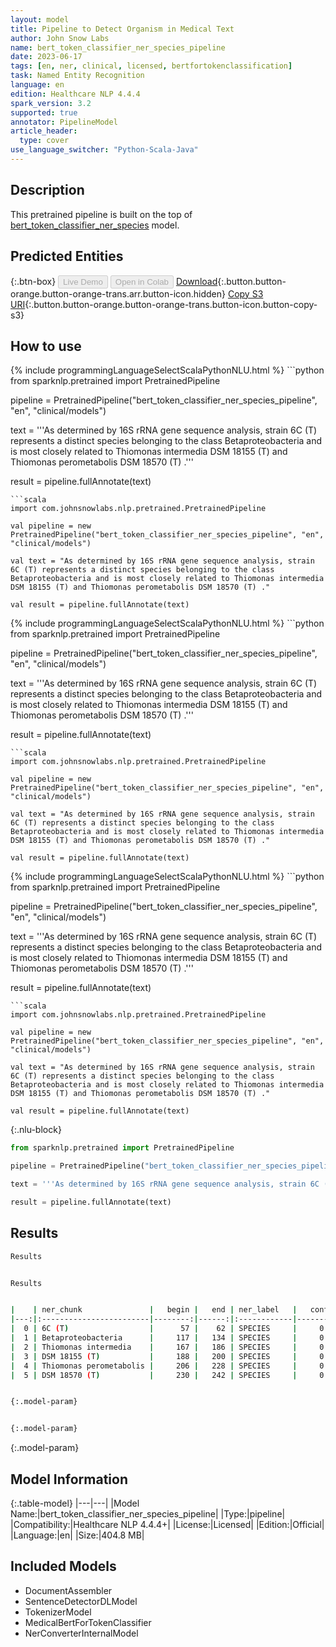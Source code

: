 ```yaml
---
layout: model
title: Pipeline to Detect Organism in Medical Text
author: John Snow Labs
name: bert_token_classifier_ner_species_pipeline
date: 2023-06-17
tags: [en, ner, clinical, licensed, bertfortokenclassification]
task: Named Entity Recognition
language: en
edition: Healthcare NLP 4.4.4
spark_version: 3.2
supported: true
annotator: PipelineModel
article_header:
  type: cover
use_language_switcher: "Python-Scala-Java"
---
```


## Description

This pretrained pipeline is built on the top of [bert_token_classifier_ner_species](https://nlp.johnsnowlabs.com/2022/07/25/bert_token_classifier_ner_species_en_3_0.html) model.

## Predicted Entities



{:.btn-box}
<button class="button button-orange" disabled>Live Demo</button>
<button class="button button-orange" disabled>Open in Colab</button>
[Download](https://s3.amazonaws.com/auxdata.johnsnowlabs.com/clinical/models/bert_token_classifier_ner_species_pipeline_en_4.4.4_3.2_1686963851841.zip){:.button.button-orange.button-orange-trans.arr.button-icon.hidden}
[Copy S3 URI](s3://auxdata.johnsnowlabs.com/clinical/models/bert_token_classifier_ner_species_pipeline_en_4.4.4_3.2_1686963851841.zip){:.button.button-orange.button-orange-trans.button-icon.button-copy-s3}

## How to use

<div class="tabs-box" markdown="1">
{% include programmingLanguageSelectScalaPythonNLU.html %}
```python
from sparknlp.pretrained import PretrainedPipeline

pipeline = PretrainedPipeline("bert_token_classifier_ner_species_pipeline", "en", "clinical/models")

text = '''As determined by 16S rRNA gene sequence analysis, strain 6C (T) represents a distinct species belonging to the class Betaproteobacteria and is most closely related to Thiomonas intermedia DSM 18155 (T) and Thiomonas perometabolis DSM 18570 (T) .'''

result = pipeline.fullAnnotate(text)
```
```scala
import com.johnsnowlabs.nlp.pretrained.PretrainedPipeline

val pipeline = new PretrainedPipeline("bert_token_classifier_ner_species_pipeline", "en", "clinical/models")

val text = "As determined by 16S rRNA gene sequence analysis, strain 6C (T) represents a distinct species belonging to the class Betaproteobacteria and is most closely related to Thiomonas intermedia DSM 18155 (T) and Thiomonas perometabolis DSM 18570 (T) ."

val result = pipeline.fullAnnotate(text)
```
</div>

<div class="tabs-box" markdown="1">
{% include programmingLanguageSelectScalaPythonNLU.html %}
```python
from sparknlp.pretrained import PretrainedPipeline

pipeline = PretrainedPipeline("bert_token_classifier_ner_species_pipeline", "en", "clinical/models")

text = '''As determined by 16S rRNA gene sequence analysis, strain 6C (T) represents a distinct species belonging to the class Betaproteobacteria and is most closely related to Thiomonas intermedia DSM 18155 (T) and Thiomonas perometabolis DSM 18570 (T) .'''

result = pipeline.fullAnnotate(text)
```
```scala
import com.johnsnowlabs.nlp.pretrained.PretrainedPipeline

val pipeline = new PretrainedPipeline("bert_token_classifier_ner_species_pipeline", "en", "clinical/models")

val text = "As determined by 16S rRNA gene sequence analysis, strain 6C (T) represents a distinct species belonging to the class Betaproteobacteria and is most closely related to Thiomonas intermedia DSM 18155 (T) and Thiomonas perometabolis DSM 18570 (T) ."

val result = pipeline.fullAnnotate(text)
```
</div>

<div class="tabs-box" markdown="1">
{% include programmingLanguageSelectScalaPythonNLU.html %}
```python
from sparknlp.pretrained import PretrainedPipeline

pipeline = PretrainedPipeline("bert_token_classifier_ner_species_pipeline", "en", "clinical/models")

text = '''As determined by 16S rRNA gene sequence analysis, strain 6C (T) represents a distinct species belonging to the class Betaproteobacteria and is most closely related to Thiomonas intermedia DSM 18155 (T) and Thiomonas perometabolis DSM 18570 (T) .'''

result = pipeline.fullAnnotate(text)
```
```scala
import com.johnsnowlabs.nlp.pretrained.PretrainedPipeline

val pipeline = new PretrainedPipeline("bert_token_classifier_ner_species_pipeline", "en", "clinical/models")

val text = "As determined by 16S rRNA gene sequence analysis, strain 6C (T) represents a distinct species belonging to the class Betaproteobacteria and is most closely related to Thiomonas intermedia DSM 18155 (T) and Thiomonas perometabolis DSM 18570 (T) ."

val result = pipeline.fullAnnotate(text)
```

{:.nlu-block}
```python
from sparknlp.pretrained import PretrainedPipeline

pipeline = PretrainedPipeline("bert_token_classifier_ner_species_pipeline", "en", "clinical/models")

text = '''As determined by 16S rRNA gene sequence analysis, strain 6C (T) represents a distinct species belonging to the class Betaproteobacteria and is most closely related to Thiomonas intermedia DSM 18155 (T) and Thiomonas perometabolis DSM 18570 (T) .'''

result = pipeline.fullAnnotate(text)
```
</div>

## Results

```bash
Results


Results


|    | ner_chunk               |   begin |   end | ner_label   |   confidence |
|---:|:------------------------|--------:|------:|:------------|-------------:|
|  0 | 6C (T)                  |      57 |    62 | SPECIES     |     0.998955 |
|  1 | Betaproteobacteria      |     117 |   134 | SPECIES     |     0.99973  |
|  2 | Thiomonas intermedia    |     167 |   186 | SPECIES     |     0.999822 |
|  3 | DSM 18155 (T)           |     188 |   200 | SPECIES     |     0.997657 |
|  4 | Thiomonas perometabolis |     206 |   228 | SPECIES     |     0.999614 |
|  5 | DSM 18570 (T)           |     230 |   242 | SPECIES     |     0.997146 |


{:.model-param}


{:.model-param}
```

{:.model-param}
## Model Information

{:.table-model}
|---|---|
|Model Name:|bert_token_classifier_ner_species_pipeline|
|Type:|pipeline|
|Compatibility:|Healthcare NLP 4.4.4+|
|License:|Licensed|
|Edition:|Official|
|Language:|en|
|Size:|404.8 MB|

## Included Models

- DocumentAssembler
- SentenceDetectorDLModel
- TokenizerModel
- MedicalBertForTokenClassifier
- NerConverterInternalModel